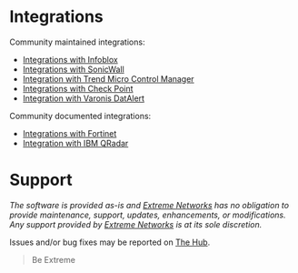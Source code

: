 # Integrations
Community maintained integrations:

* [Integrations with Infoblox](Infoblox/README.md)
* [Integrations with SonicWall](SonicWall/README.md)
* [Integration with Trend Micro Control Manager](https://community.extremenetworks.com/extreme/topics/integration-of-trend-micro-control-manager-solution-with-extreme-networks-through-the-distributed-ips-connect-module)
* [Integrations with Check Point](CheckPoint/README.md)
* [Integration with Varonis DatAlert](VaronisDatAlert/README.md)

Community documented integrations:

* [Integrations with Fortinet](FortiGate/README.md)
* [Integration with IBM QRadar](QRadar/README.md)

# Support
_The software is provided as-is and [Extreme Networks](http://www.extremenetworks.com/) has no obligation to provide maintenance, support, updates, enhancements, or modifications. Any support provided by [Extreme Networks](http://www.extremenetworks.com/) is at its sole discretion._

Issues and/or bug fixes may be reported on [The Hub](https://community.extremenetworks.com/extreme).

>Be Extreme